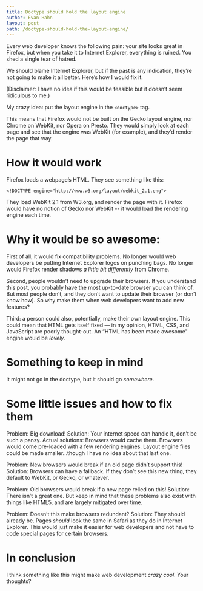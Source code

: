 ```yaml
---
title: Doctype should hold the layout engine
author: Evan Hahn
layout: post
path: /doctype-should-hold-the-layout-engine/
---
```


Every web developer knows the following pain: your site looks great in Firefox, but when you take it to Internet Explorer, everything is ruined. You shed a single tear of hatred.

We should blame Internet Explorer, but if the past is any indication, they’re not going to make it all better. Here’s how I would fix it.

(Disclaimer: I have no idea if this would be feasible but it doesn’t seem ridiculous to me.)

My crazy idea: put the layout engine in the `<doctype>` tag.

This means that Firefox would not be built on the Gecko layout engine, nor Chrome on WebKit, nor Opera on Presto. They would simply look at each page and see that the engine was WebKit (for example), and they’d render the page that way.

# How it would work

Firefox loads a webpage’s HTML. They see something like this:

    <!DOCTYPE engine="http://www.w3.org/layout/webkit_2.1.eng">

They load WebKit 2.1 from W3.org, and render the page with it. Firefox would have no notion of Gecko nor WebKit -- it would load the rendering engine each time.

# Why it would be so awesome:

First of all, it would fix compatibility problems. No longer would web developers be putting Internet Explorer logos on punching bags. No longer would Firefox render shadows *a little bit differently* from Chrome.

Second, people wouldn’t need to upgrade their browsers. If you understand this post, you probably have the most up-to-date browser you can think of. But most people don’t, and they don’t want to update their browser (or don’t know how). So why make them when web developers want to add new features?

Third: a person could also, potentially, make their own layout engine. This could mean that HTML gets itself fixed — in my opinion, HTML, CSS, and JavaScript are poorly thought-out. An “HTML has been made awesome" engine would be *lovely*.

# Something to keep in mind

It might not go in the doctype, but it should go *somewhere*.

# Some little issues and how to fix them

Problem: Big download! Solution: Your internet speed can handle it, don’t be such a pansy. Actual solutions: Browsers would cache them. Browsers would come pre-loaded with a few rendering engines. Layout engine files could be made smaller…though I have no idea about that last one.

Problem: New browsers would break if an old page didn’t support this! Solution: Browsers can have a fallback. If they don’t see this new thing, they default to WebKit, or Gecko, or whatever.

Problem: Old browsers would break if a new page relied on this! Solution: There isn’t a great one. But keep in mind that these problems also exist with things like HTML5, and are largely mitigated over time.

Problem: Doesn’t this make browsers redundant? Solution: They should already be. Pages *should* look the same in Safari as they do in Internet Explorer. This would just make it easier for web developers and not have to code special pages for certain browsers.

# In conclusion

I think something like this might make web development *crazy cool*. Your thoughts?
